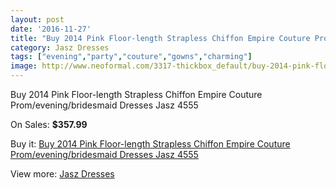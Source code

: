 ```yaml
---
layout: post
date: '2016-11-27'
title: "Buy 2014 Pink Floor-length Strapless Chiffon Empire Couture Prom/evening/bridesmaid Dresses Jasz 4555"
category: Jasz Dresses
tags: ["evening","party","couture","gowns","charming"]
image: http://www.neoformal.com/3317-thickbox_default/buy-2014-pink-floor-length-strapless-chiffon-empire-couture-prom-evening-bridesmaid-dresses-jasz-4555.jpg
---
```

Buy 2014 Pink Floor-length Strapless Chiffon Empire Couture Prom/evening/bridesmaid Dresses Jasz 4555

On Sales: **$357.99**
<a href="https://www.neoformal.com/en/jasz-dresses/1236-buy-2014-pink-floor-length-strapless-chiffon-empire-couture-prom-evening-bridesmaid-dresses-jasz-4555.html"><amp-img layout="responsive" width="600" height="600" src="//www.neoformal.com/3317-thickbox_default/buy-2014-pink-floor-length-strapless-chiffon-empire-couture-prom-evening-bridesmaid-dresses-jasz-4555.jpg" alt="Buy 2014 Pink Floor-length Strapless Chiffon Empire Couture Prom/evening/bridesmaid Dresses Jasz 4555 0" /></a>
<a href="https://www.neoformal.com/en/jasz-dresses/1236-buy-2014-pink-floor-length-strapless-chiffon-empire-couture-prom-evening-bridesmaid-dresses-jasz-4555.html"><amp-img layout="responsive" width="600" height="600" src="//www.neoformal.com/3318-thickbox_default/buy-2014-pink-floor-length-strapless-chiffon-empire-couture-prom-evening-bridesmaid-dresses-jasz-4555.jpg" alt="Buy 2014 Pink Floor-length Strapless Chiffon Empire Couture Prom/evening/bridesmaid Dresses Jasz 4555 1" /></a>

Buy it: [Buy 2014 Pink Floor-length Strapless Chiffon Empire Couture Prom/evening/bridesmaid Dresses Jasz 4555](https://www.neoformal.com/en/jasz-dresses/1236-buy-2014-pink-floor-length-strapless-chiffon-empire-couture-prom-evening-bridesmaid-dresses-jasz-4555.html "Buy 2014 Pink Floor-length Strapless Chiffon Empire Couture Prom/evening/bridesmaid Dresses Jasz 4555")

View more: [Jasz Dresses](https://www.neoformal.com/en/13-jasz-dresses "Jasz Dresses")